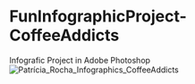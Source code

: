 # FunInfographicProject-CoffeeAddicts
Infografic Project in Adobe Photoshop
![Patrícia_Rocha_Infographics_CoffeeAddicts](https://github.com/user-attachments/assets/9be76385-e802-47aa-973f-91f8c62de9bf)
